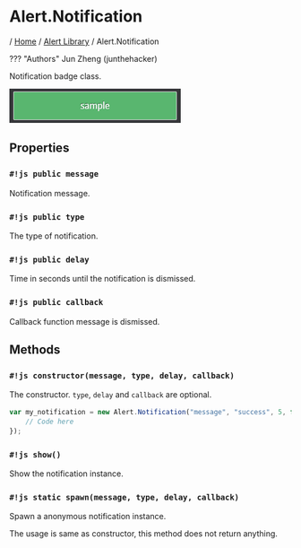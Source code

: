 # Alert.Notification

/ [Home](../../) / [Alert Library](../overview) / Alert.Notification

??? "Authors"
    Jun Zheng (junthehacker)

Notification badge class.

![](../../images/notification.png)

## Properties

### `#!js public message`

Notification message.

### `#!js public type`

The type of notification.

### `#!js public delay`

Time in seconds until the notification is dismissed.

### `#!js public callback`

Callback function message is dismissed.

## Methods

### `#!js constructor(message, type, delay, callback)`

The constructor. `type`, `delay` and `callback` are optional.

```javascript
var my_notification = new Alert.Notification("message", "success", 5, function(){
    // Code here
});
```

### `#!js show()`

Show the notification instance.

### `#!js static spawn(message, type, delay, callback)`

Spawn a anonymous notification instance.

The usage is same as constructor, this method does not return anything.

